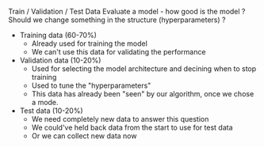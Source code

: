 
Train / Validation / Test Data
Evaluate a model - how good is the model ? Should we change something in the structure (hyperparameters) ?

- Training data (60-70%)
    - Already used for training the model
    - We can't use this data for validating the performance
- Validation data (10-20%)
    - Used for selecting the model architecture and decining when to stop training
    - Used to tune the "hyperparameters"
    - This data has already been "seen" by our algorithm, once we chose a mode.
- Test data (10-20%)
    - We need completely new data to answer this question
    - We could've held back data from the start to use for test data
    - Or we can collect new data now
    